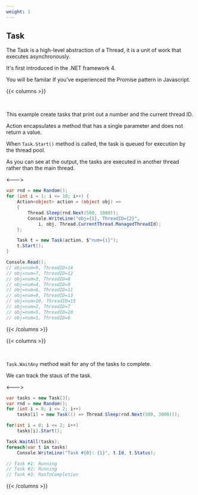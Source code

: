 ```yaml
---
weight: 1
---
```


## Task
The Task is a high-level abstraction of a Thread, it is a unit of work that executes asynchronously.

It's first introduced in the .NET framework 4.

You will be familar If you've experienced the Promise pattern in Javascript.

{{< columns >}}

<br/>

This example create tasks that print out a number and the current thread ID.

Action encapsulates a method that has a single parameter and does not return a value.

When `Task.Start()` method is called, the task is queued for execution by the thread pool.

As you can see at the output, the tasks are executed in another thread rather than the main thread.

<--->

```cs
var rnd = new Random();
for (int i = 1; i <= 10; i++) {
    Action<object> action = (object obj) =>
    {
        Thread.Sleep(rnd.Next(500, 1000));
        Console.WriteLine("obj={1}, ThreadID={2}",
            i, obj, Thread.CurrentThread.ManagedThreadId);
    };

    Task t = new Task(action, $"num={i}");
    t.Start();
}

Console.Read();
// obj=num=9, ThreadID=14
// obj=num=7, ThreadID=12
// obj=num=3, ThreadID=8
// obj=num=4, ThreadID=9
// obj=num=6, ThreadID=11
// obj=num=8, ThreadID=13
// obj=num=10, ThreadID=15
// obj=num=2, ThreadID=7
// obj=num=5, ThreadID=10
// obj=num=1, ThreadID=6
```

{{< /columns >}}

{{< columns >}}

<br/>

`Task.WaitAny` method wait for any of the tasks to complete.

We can track the staus of the task.

<--->

```cs
var tasks = new Task[3];
var rnd = new Random();
for (int i = 0; i <= 2; i++)
    tasks[i] = new Task(() => Thread.Sleep(rnd.Next(500, 3000)));

for(int i = 0; i <= 2; i++)
    tasks[i].Start();

Task.WaitAll(tasks);
foreach(var t in tasks)
    Console.WriteLine("Task #{0}: {1}", t.Id, t.Status);

// Task #1: Running
// Task #2: Running        
// Task #3: RanToCompletion
```

{{< /columns >}}